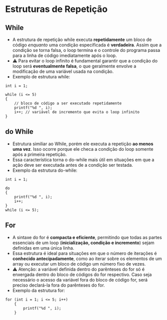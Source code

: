 # Estruturas de Repetição

## While
* A estrutura de repetição while executa **repetidamente** um bloco de código _enquanto_ uma condição especificada é **verdadeira**. Assim que a condição se torna falsa, o loop termina e o controle do programa passa para a linha de código imediatamente após o loop. 
* ⚠️ Para evitar o loop infinito é fundamental garantir que a condição do loop será **eventualmente falsa**, o que geralmente envolve a modificação de uma variável usada na condição. 
* Exemplo de estrutura while: 
  
````
int i = 1;

while (i <= 5)
{
    // bloco de código a ser executado repetidamente
    printf("%d ", i);
    i++; // variável de incremento que evita o loop infinito
}
````

## do While

* Estrutura similiar ao While, porém ele executa a repetição **ao menos uma vez**. Isso ocorre porque ele checa a condição do loop somente após a primeira repetição.
* Essa característica torna o do-while mais útil em situações em que a ação deve ser executada antes de a condição ser testada. 
* Exemplo da estrutura do-while:

````
int i = 1;

do
{
    printf("%d ", i);
    i++;
}
while (i <= 5);
````

## For
* A sintaxe do for é **compacta e eficiente**, permitindo que todas as partes essenciais de um loop (**inicialização, condição e incremento**) sejam definidas em uma única linha.
* Essa estrutura é ideal para situações em que o número de iterações é **conhecido antecipadamente**, como ao iterar sobre os elementos de um array ou executar um bloco de código um número fixo de vezes.
* ⚠️ Atenção: a variável definida dentro do parênteses do for só é enxergada dentro do bloco de códigos do for respectivo. Caso seja necessário o acesso da variável fora do bloco de código for, será preciso declará-la fora do parênteses do for.
* Exemplo da estrutura for: 

````
for (int i = 1; i <= 5; i++)
    {
        printf("%d ", i);
    }
````


